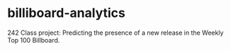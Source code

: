 # billiboard-analytics
242 Class project: Predicting the presence of a new release in the Weekly Top 100 Billboard.
